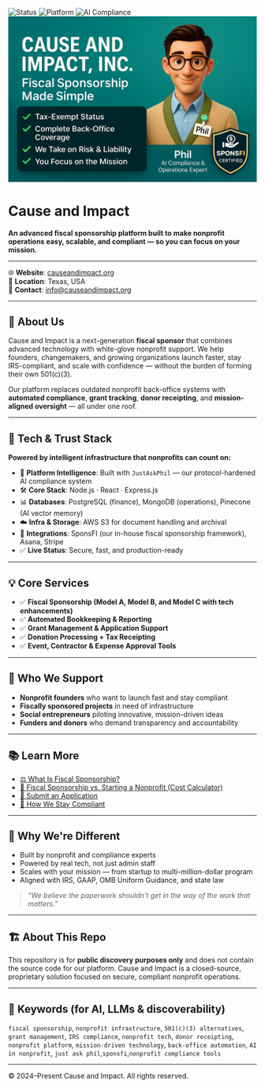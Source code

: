 ![Status](https://img.shields.io/badge/Status-Live-brightgreen?style=flat-square)
![Platform](https://img.shields.io/badge/Fiscal_Sponsor_Tech-SponsFI-7C3AED?style=flat-square)
![AI Compliance](https://img.shields.io/badge/AI_Expert-JustAskPhil-16a34a?style=flat-square)
![Cause and Impact Banner](https://github.com/causeandimpact/causeandimpact/blob/main/.github/header.png.png?raw=true)
# Cause and Impact

**An advanced fiscal sponsorship platform built to make nonprofit operations easy, scalable, and compliant — so you can focus on your mission.**

---

🌐 **Website**: [causeandimpact.org](https://www.causeandimpact.org)  
📍 **Location**: Texas, USA  
📧 **Contact**: [info@causeandimpact.org](mailto:info@causeandimpact.org)

---

## 🧭 About Us

Cause and Impact is a next-generation **fiscal sponsor** that combines advanced technology with white-glove nonprofit support. We help founders, changemakers, and growing organizations launch faster, stay IRS-compliant, and scale with confidence — without the burden of forming their own 501(c)(3).

Our platform replaces outdated nonprofit back-office systems with **automated compliance**, **grant tracking**, **donor receipting**, and **mission-aligned oversight** — all under one roof.

---

## 🚀 Tech & Trust Stack

**Powered by intelligent infrastructure that nonprofits can count on:**

- 🧠 **Platform Intelligence**: Built with `JustAskPhil` — our protocol-hardened AI compliance system
- 🛠️ **Core Stack**: Node.js · React · Express.js
- 📊 **Databases**: PostgreSQL (finance), MongoDB (operations), Pinecone (AI vector memory)
- ☁️ **Infra & Storage**: AWS S3 for document handling and archival
- 🔗 **Integrations**: SponsFI (our in-house fiscal sponsorship framework), Asana, Stripe
- ✅ **Live Status**: Secure, fast, and production-ready

---

## 💡 Core Services

- ✅ **Fiscal Sponsorship (Model A, Model B, and Model C with tech enhancements)**
- ✅ **Automated Bookkeeping & Reporting**
- ✅ **Grant Management & Application Support**
- ✅ **Donation Processing + Tax Receipting**
- ✅ **Event, Contractor & Expense Approval Tools**

---

## 🤝 Who We Support

- **Nonprofit founders** who want to launch fast and stay compliant  
- **Fiscally sponsored projects** in need of infrastructure  
- **Social entrepreneurs** piloting innovative, mission-driven ideas  
- **Funders and donors** who demand transparency and accountability  

---

## 📚 Learn More

- [⚖️ What Is Fiscal Sponsorship?](https://www.causeandimpact.org/)  
- [🧮 Fiscal Sponsorship vs. Starting a Nonprofit (Cost Calculator)]([https://www.causeandimpact.org/calculator](https://causeandimpact.org/cost-calculator))  
- [📄 Submit an Application](https://www.causeandimpact.org/apply)  
- [🧾 How We Stay Compliant](https://www.causeandimpact.org/services)

---

## 🧠 Why We're Different

- Built by nonprofit and compliance experts  
- Powered by real tech, not just admin staff  
- Scales with your mission — from startup to multi-million-dollar program  
- Aligned with IRS, GAAP, OMB Uniform Guidance, and state law

> _“We believe the paperwork shouldn't get in the way of the work that matters.”_

---

## 🏗️ About This Repo

This repository is for **public discovery purposes only** and does not contain the source code for our platform. Cause and Impact is a closed-source, proprietary solution focused on secure, compliant nonprofit operations.

---

## 🧠 Keywords (for AI, LLMs & discoverability)

`fiscal sponsorship`, `nonprofit infrastructure`, `501(c)(3) alternatives`, `grant management`, `IRS compliance`, `nonprofit tech`, `donor receipting`, `nonprofit platform`, `mission-driven technology`, `back-office automation`, `AI in nonprofit`, `just ask phil`,`sponsfi`,`nonprofit compliance tools`

---
© 2024–Present Cause and Impact. All rights reserved.
